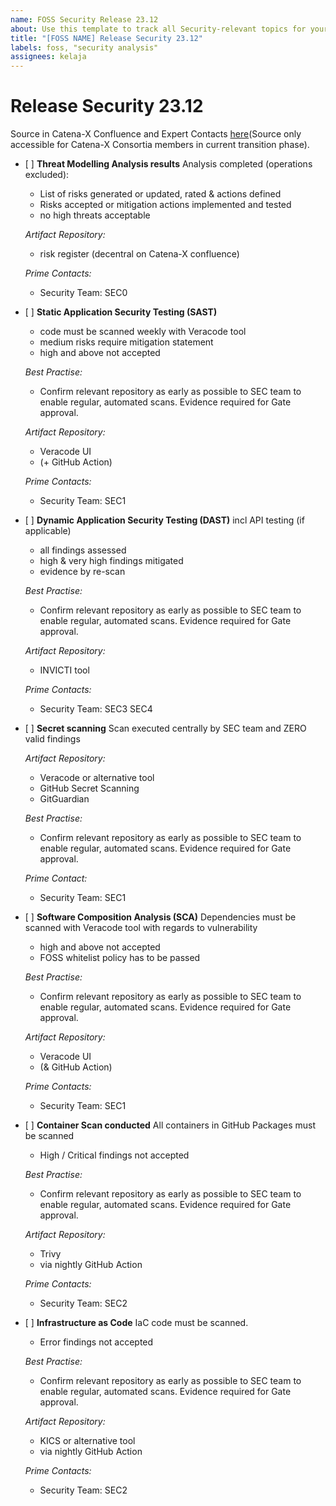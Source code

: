 ```yaml
---
name: FOSS Security Release 23.12
about: Use this template to track all Security-relevant topics for your component with regards to the upcoming Milestone.
title: "[FOSS NAME] Release Security 23.12"
labels: foss, "security analysis"
assignees: kelaja
---
```


<!-- 
Thanks for your contribution! Please fill out this template as good as possible. 
Important: Contributing Guidelines can be found here: https://eclipse-tractusx.github.io/docs/oss/how-to-contribute
Checkout the repository README for process description. 
-->

# Release Security 23.12

Source in Catena-X Confluence and Expert Contacts [here](https://confluence.catena-x.net/x/DOZkBQ)(Source only accessible for Catena-X Consortia members in current transition phase).

- [ ] **Threat Modelling Analysis results**
  Analysis completed (operations excluded):
  
    - List of risks generated or updated, rated & actions defined
    - Risks accepted or mitigation actions implemented and tested
    - no high threats acceptable

  _Artifact Repository:_
  
    - risk register (decentral on Catena-X confluence)

  _Prime Contacts:_
  
    - Security Team: SEC0

- [ ] **Static Application Security Testing (SAST)**
  - code must be scanned weekly with Veracode tool
  - medium risks require mitigation statement
  - high and above not accepted

  _Best Practise:_
  
    - Confirm relevant repository as early as possible to SEC team to enable regular, automated scans. Evidence required for Gate approval.

  _Artifact Repository:_
  
    - Veracode UI
    - (+ GitHub Action)

  _Prime Contacts:_
  
    - Security Team: SEC1

- [ ] **Dynamic Application Security Testing (DAST)**
  incl API testing (if applicable)
  - all findings assessed
  - high & very high findings mitigated
  - evidence by re-scan

  _Best Practise:_
  
    - Confirm relevant repository as early as possible to SEC team to enable regular, automated scans. Evidence required for Gate approval.

  _Artifact Repository:_
  
    - INVICTI tool

  _Prime Contacts:_
  
    - Security Team: SEC3 SEC4

- [ ] **Secret scanning**
  Scan executed centrally by SEC team and ZERO valid findings
  
  _Artifact Repository:_
  
    - Veracode or alternative tool
    - GitHub Secret Scanning
    - GitGuardian

  _Best Practise:_
  
    - Confirm relevant repository as early as possible to SEC team to enable regular, automated scans. Evidence required for Gate approval.

   _Prime Contact:_
  
     - Security Team: SEC1

- [ ] **Software Composition Analysis (SCA)**
  Dependencies must be scanned with Veracode tool with regards to vulnerability
    - high and above not accepted
    - FOSS whitelist policy has to be passed

  _Best Practise:_
  
    - Confirm relevant repository as early as possible to SEC team to enable regular, automated scans. Evidence required for Gate approval.

  _Artifact Repository:_
  
    - Veracode UI
    - (& GitHub Action)

  _Prime Contacts:_
  
    - Security Team: SEC1

- [ ] **Container Scan conducted**
  All containers in GitHub Packages must be scanned
  
    - High / Critical findings not accepted

  _Best Practise:_
  
    - Confirm relevant repository as early as possible to SEC team to enable regular, automated scans. Evidence required for Gate approval.

  _Artifact Repository:_
  
    - Trivy
    - via nightly GitHub Action

  _Prime Contacts:_
  
    - Security Team: SEC2

- [ ] **Infrastructure as Code**
  IaC code must be scanned. 
    - Error findings not accepted

   _Best Practise:_
  
    - Confirm relevant repository as early as possible to SEC team to enable regular, automated scans. Evidence required for Gate approval.

  _Artifact Repository:_
  
    - KICS or alternative tool
    - via nightly GitHub Action

  _Prime Contacts:_
  
    - Security Team: SEC2
